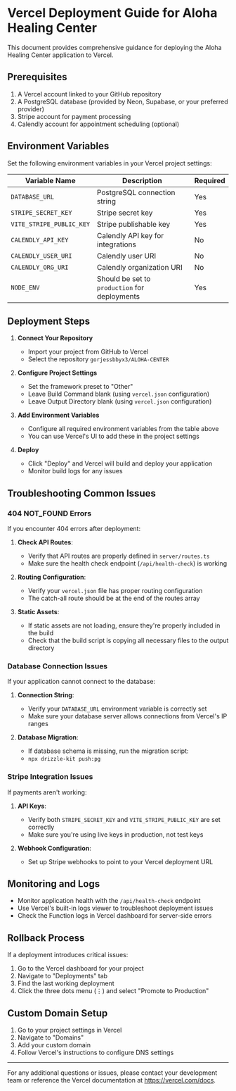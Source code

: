 # Vercel Deployment Guide for Aloha Healing Center

This document provides comprehensive guidance for deploying the Aloha Healing Center application to Vercel.

## Prerequisites

1. A Vercel account linked to your GitHub repository
2. A PostgreSQL database (provided by Neon, Supabase, or your preferred provider)
3. Stripe account for payment processing
4. Calendly account for appointment scheduling (optional)

## Environment Variables

Set the following environment variables in your Vercel project settings:

| Variable Name | Description | Required |
|---------------|-------------|----------|
| `DATABASE_URL` | PostgreSQL connection string | Yes |
| `STRIPE_SECRET_KEY` | Stripe secret key | Yes |
| `VITE_STRIPE_PUBLIC_KEY` | Stripe publishable key | Yes |
| `CALENDLY_API_KEY` | Calendly API key for integrations | No |
| `CALENDLY_USER_URI` | Calendly user URI | No |
| `CALENDLY_ORG_URI` | Calendly organization URI | No |
| `NODE_ENV` | Should be set to `production` for deployments | Yes |

## Deployment Steps

1. **Connect Your Repository**
   - Import your project from GitHub to Vercel
   - Select the repository `gorjessbbyx3/ALOHA-CENTER`

2. **Configure Project Settings**
   - Set the framework preset to "Other"
   - Leave Build Command blank (using `vercel.json` configuration)
   - Leave Output Directory blank (using `vercel.json` configuration)

3. **Add Environment Variables**
   - Configure all required environment variables from the table above
   - You can use Vercel's UI to add these in the project settings

4. **Deploy**
   - Click "Deploy" and Vercel will build and deploy your application
   - Monitor build logs for any issues

## Troubleshooting Common Issues

### 404 NOT_FOUND Errors

If you encounter 404 errors after deployment:

1. **Check API Routes**:
   - Verify that API routes are properly defined in `server/routes.ts`
   - Make sure the health check endpoint (`/api/health-check`) is working

2. **Routing Configuration**:
   - Verify your `vercel.json` file has proper routing configuration
   - The catch-all route should be at the end of the routes array

3. **Static Assets**:
   - If static assets are not loading, ensure they're properly included in the build
   - Check that the build script is copying all necessary files to the output directory

### Database Connection Issues

If your application cannot connect to the database:

1. **Connection String**:
   - Verify your `DATABASE_URL` environment variable is correctly set
   - Make sure your database server allows connections from Vercel's IP ranges

2. **Database Migration**:
   - If database schema is missing, run the migration script:
   - `npx drizzle-kit push:pg`

### Stripe Integration Issues

If payments aren't working:

1. **API Keys**:
   - Verify both `STRIPE_SECRET_KEY` and `VITE_STRIPE_PUBLIC_KEY` are set correctly
   - Make sure you're using live keys in production, not test keys

2. **Webhook Configuration**:
   - Set up Stripe webhooks to point to your Vercel deployment URL

## Monitoring and Logs

- Monitor application health with the `/api/health-check` endpoint
- Use Vercel's built-in logs viewer to troubleshoot deployment issues
- Check the Function logs in Vercel dashboard for server-side errors

## Rollback Process

If a deployment introduces critical issues:

1. Go to the Vercel dashboard for your project
2. Navigate to "Deployments" tab
3. Find the last working deployment
4. Click the three dots menu (⋮) and select "Promote to Production"

## Custom Domain Setup

1. Go to your project settings in Vercel
2. Navigate to "Domains"
3. Add your custom domain
4. Follow Vercel's instructions to configure DNS settings

---

For any additional questions or issues, please contact your development team or reference the Vercel documentation at https://vercel.com/docs.